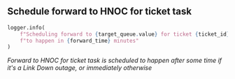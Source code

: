 ## Schedule forward to HNOC for ticket task

```python
logger.info(
    f"Scheduling forward to {target_queue.value} for ticket {ticket_id} and serial number {serial_number} "
    f"to happen in {forward_time} minutes"
)
```

_Forward to HNOC for ticket task is scheduled to happen after some time if it's a Link Down outage, or immediately otherwise_